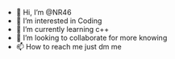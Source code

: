 - 👋 Hi, I’m @NR46
- 👀 I’m interested in Coding
- 🌱 I’m currently learning c++
- 💞️ I’m looking to collaborate for more knowing
- 📫 How to reach me just dm me

<!---
NR46/NR46 is a ✨ special ✨ repository because its `README.md` (this file) appears on your GitHub profile.
You can click the Preview link to take a look at your changes.
--->
